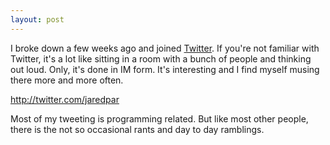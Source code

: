 ```yaml
---
layout: post
---
```

I broke down a few weeks ago and joined [Twitter](http://twitter.com/). If you're not familiar with Twitter, it's a lot like sitting in a room with a bunch of people and thinking out loud. Only, it's done in IM form. It's interesting and I find myself musing there more and more often.

<http://twitter.com/jaredpar>

Most of my tweeting is programming related. But like most other people, there is the not so occasional rants and day to day ramblings.

